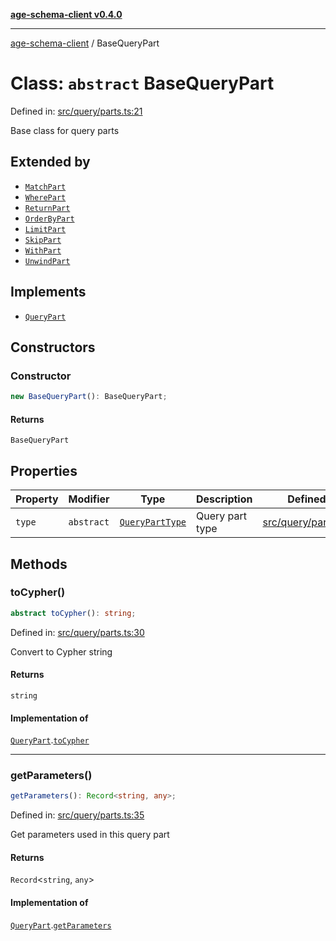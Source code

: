 [**age-schema-client v0.4.0**](../index.md)

***

[age-schema-client](../index.md) / BaseQueryPart

# Class: `abstract` BaseQueryPart

Defined in: [src/query/parts.ts:21](https://github.com/standardbeagle/ageSchemaClient/blob/main/src/query/parts.ts#L21)

Base class for query parts

## Extended by

- [`MatchPart`](MatchPart.md)
- [`WherePart`](WherePart.md)
- [`ReturnPart`](ReturnPart.md)
- [`OrderByPart`](OrderByPart.md)
- [`LimitPart`](LimitPart.md)
- [`SkipPart`](SkipPart.md)
- [`WithPart`](WithPart.md)
- [`UnwindPart`](UnwindPart.md)

## Implements

- [`QueryPart`](../interfaces/QueryPart.md)

## Constructors

### Constructor

```ts
new BaseQueryPart(): BaseQueryPart;
```

#### Returns

`BaseQueryPart`

## Properties

| Property | Modifier | Type | Description | Defined in |
| ------ | ------ | ------ | ------ | ------ |
| <a id="type"></a> `type` | `abstract` | [`QueryPartType`](../enumerations/QueryPartType.md) | Query part type | [src/query/parts.ts:25](https://github.com/standardbeagle/ageSchemaClient/blob/main/src/query/parts.ts#L25) |

## Methods

### toCypher()

```ts
abstract toCypher(): string;
```

Defined in: [src/query/parts.ts:30](https://github.com/standardbeagle/ageSchemaClient/blob/main/src/query/parts.ts#L30)

Convert to Cypher string

#### Returns

`string`

#### Implementation of

[`QueryPart`](../interfaces/QueryPart.md).[`toCypher`](../interfaces/QueryPart.md#tocypher)

***

### getParameters()

```ts
getParameters(): Record<string, any>;
```

Defined in: [src/query/parts.ts:35](https://github.com/standardbeagle/ageSchemaClient/blob/main/src/query/parts.ts#L35)

Get parameters used in this query part

#### Returns

`Record`\<`string`, `any`\>

#### Implementation of

[`QueryPart`](../interfaces/QueryPart.md).[`getParameters`](../interfaces/QueryPart.md#getparameters)
